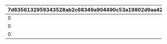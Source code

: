 |7d6356132959343528ab2c68349a904490c53a19802d9aa42859ac68954a06b3|632b980632cc3112bb62db15650e08ee99a305daca7d553d995c87da8402d090|e26f230caa2bc34b410fff64c6c87f21ec84e997210ed472af20cc1d5abf27e5|990f9995bbde7a6798b4bee5f93b7bcdb74483d1fffe0f6f0d1ee9cb6ce2621e|931344438088ddb03800459c4c5fdc5a6154cdd4b671797b8269b3157577645c|404cc0023c9770e1b9530e154a85338843c0ce6876105ecd8b1f0c453821b033|d26e37cbdf5957e65708faf67e826518f6200feb5a2b28d57c8add4fcc05f14e|fed7ca1e003926080e6144b281e11cbf38e7159ca934a3f6a158c2b3361d3c9a|0a58aa9887e3f26b91e09068608ac79e6a015c64e03171d3d9160e9c1adba9f6|e000a1861f0b8380a129eb99a6c6199ab33f2b4ae5446157dfb7f1d9958a6be4|550410d69bea386c7bc408163df56ecf4e07c1b411b106d4fe104918b2f27ae1|0d8319160bca2daf267168ec7c967f1ec547429b954348c22043888e92c4d9a8|4ab5f6344f6506e15b5750ec7ac450f0174bf908cbccc05932e58b88a19981bf|6880c458ac39f733a95cfba83f6da9a5654741308c8112fde4b212d7a6f4f38f|f7fbec3a7d949be5d39c8b2acd42733754d35c7b43efaaea9b8babc507d0f7aa|bdfda1cfac82e9061f1fffc52e640302cd197e74c1fc91e8e05120f07bb001f7|f81fb8ccf7c7a757b5a3f6510648ca999970d49d46f00861ab6a1b016dc4dac2|4f38e043c1b4a96cfab5e1fbba01fba69cff25e9118b5ab82f0631efd08f0520|
| --- | --- | --- | --- | --- | --- | --- | --- | --- | --- | --- | --- | --- | --- | --- | --- | --- | --- |
|0|1.5|1|83|bgm_M646_Mode1|1|9006525|1|4|-1|0|-1|1|0|5|803100222|-1|3008|
|0|1.5|2|66|bgm_M646_Mode2|1|9006526|1|2|-1|0|-1|1|0|5|803100223|-1|3008|
|0|1.5|3|0|bgm_M646_Mode3|1|9006527|1|-1|-1|9000003|-1|-1|0|5|803100224|-1|3008|